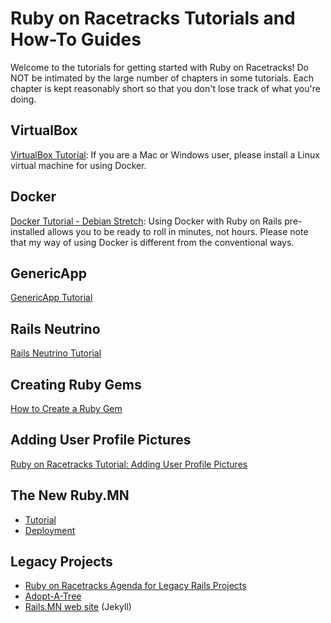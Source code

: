 # Ruby on Racetracks Tutorials and How-To Guides

Welcome to the tutorials for getting started with Ruby on Racetracks!  Do NOT be intimated by the large number of chapters in some tutorials.  Each chapter is kept reasonably short so that you don't lose track of what you're doing.

## VirtualBox
[VirtualBox Tutorial](https://github.com/rubyonracetracks/tutorial-virtualbox): If you are a Mac or Windows user, please install a Linux virtual machine for using Docker.

## Docker
[Docker Tutorial - Debian Stretch](https://github.com/rubyonracetracks/tutorial-docker-stretch): Using Docker with Ruby on Rails pre-installed allows you to be ready to roll in minutes, not hours.  Please note that my way of using Docker is different from the conventional ways.

## GenericApp
[GenericApp Tutorial](https://github.com/rubyonracetracks/tutorials-rails-short/blob/master/generic_app.md)

## Rails Neutrino
[Rails Neutrino Tutorial](https://github.com/rubyonracetracks/tutorials-rails-short/blob/master/rails_neutrino.md)

## Creating Ruby Gems
[How to Create a Ruby Gem](https://github.com/rubyonracetracks/howto_create_gem)

## Adding User Profile Pictures
[Ruby on Racetracks Tutorial: Adding User Profile Pictures](https://github.com/rubyonracetracks/tutorial_rails_profile_pic)

## The New Ruby.MN
* [Tutorial](https://github.com/rubyonracetracks/tutorial-rails-rubymn2)
* [Deployment](https://rubymn2.herokuapp.com/)

## Legacy Projects
* [Ruby on Racetracks Agenda for Legacy Rails Projects](https://github.com/rubyonracetracks/cheat_sheets/blob/master/rails_legacy_projects.md)
* [Adopt-A-Tree](https://github.com/rubyonracetracks/tutorials-rails-short/blob/master/specific_projects/adoptatree.md)
* [Rails.MN web site](https://gist.github.com/jhsu802701/664e40c2f15e861bd64a3fd639163072) (Jekyll)

